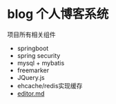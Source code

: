 # blog 个人博客系统

项目所有相关组件

+ springboot
+ spring security
+ mysql + mybatis
+ freemarker
+ JQuery.js
+ ehcache/redis实现缓存
+ [editor.md](https://github.com/pandao/editor.md)
